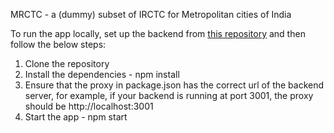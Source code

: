 MRCTC - a (dummy) subset of IRCTC for Metropolitan cities of India

To run the app locally, set up the backend from [this repository](https://github.com/Aravindh-SNR/mrctc-backend) and then follow the below steps:

1. Clone the repository
2. Install the dependencies - npm install
3. Ensure that the proxy in package.json has the correct url of the backend server, for example, if your backend is running at port 3001, the proxy should be http://localhost:3001
4. Start the app - npm start